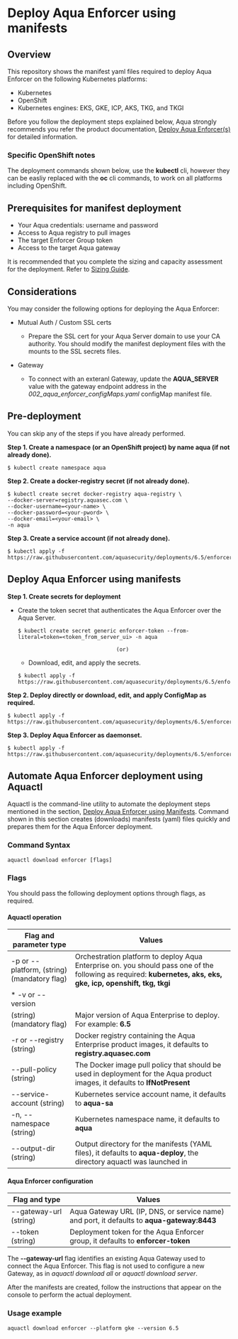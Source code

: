 
# Deploy Aqua Enforcer using manifests
## Overview

This repository shows the manifest yaml files required to deploy Aqua Enforcer on the following Kubernetes platforms:
* Kubernetes 
* OpenShift 
* Kubernetes engines: EKS, GKE, ICP, AKS, TKG, and TKGI

Before you follow the deployment steps explained below, Aqua strongly recommends you refer the product documentation, [Deploy Aqua Enforcer(s)](https://docs.aquasec.com/docs/deploy-k8s-aqua-enforcers) for detailed information.

### Specific OpenShift notes
The deployment commands shown below, use the **kubectl** cli, however they can be easliy replaced with the **oc** cli commands, to work on all platforms including OpenShift.

## Prerequisites for manifest deployment

- Your Aqua credentials: username and password
- Access to Aqua registry to pull images
- The target Enforcer Group token 
- Access to the target Aqua gateway 

It is recommended that you complete the sizing and capacity assessment for the deployment. Refer to [Sizing Guide](https://docs.aquasec.com/docs/sizing-guide).

## Considerations

You may consider the following options for deploying the Aqua Enforcer:

- Mutual Auth / Custom SSL certs

  - Prepare the SSL cert for your Aqua Server domain to use your CA authority. You should modify the manifest deployment files with the mounts to the SSL secrets files. 

- Gateway
  
  - To connect with an exteranl Gateway, update the **AQUA_SERVER** value with the gateway endpoint address in the *002_aqua_enforcer_configMaps.yaml* configMap manifest file.

## Pre-deployment
You can skip any of the steps if you have already performed.

**Step 1. Create a namespace (or an OpenShift project) by name aqua (if not already done).**

   ```SHELL
   $ kubectl create namespace aqua
   ```

**Step 2. Create a docker-registry secret (if not already done).**

```SHELL
$ kubectl create secret docker-registry aqua-registry \
--docker-server=registry.aquasec.com \
--docker-username=<your-name> \
--docker-password=<your-pword> \
--docker-email=<your-email> \
-n aqua
   ```

**Step 3. Create a service account (if not already done).**

```SHELL
$ kubectl apply -f https://raw.githubusercontent.com/aquasecurity/deployments/6.5/enforcers/aqua_enforcer/kubernetes_and_openshift/manifests/001_aqua_enforcer_serviceAccount.yaml
```

## Deploy Aqua Enforcer using manifests

**Step 1. Create secrets for deployment**

   * Create the token secret that authenticates the Aqua Enforcer over the Aqua Server.

      ```SHELL
      $ kubectl create secret generic enforcer-token --from-literal=token=<token_from_server_ui> -n aqua
      ```

                                        (or)

     * Download, edit, and apply the secrets.

      ```SHELL
      $ kubectl apply -f https://raw.githubusercontent.com/aquasecurity/deployments/6.5/enforcers/aqua_enforcer/kubernetes_and_openshift/manifests/003_aqua_enforcer_secrets.yaml
      ```    

**Step 2. Deploy directly or download, edit, and apply ConfigMap as required.**

```SHELL
$ kubectl apply -f https://raw.githubusercontent.com/aquasecurity/deployments/6.5/enforcers/aqua_enforcer/kubernetes_and_openshift/manifests/002_aqua_enforcer_configMap.yaml
```

**Step 3. Deploy Aqua Enforcer as daemonset.**

```SHELL
$ kubectl apply -f https://raw.githubusercontent.com/aquasecurity/deployments/6.5/enforcers/aqua_enforcer/kubernetes_and_openshift/manifests/004_aqua_enforcer_daemonset.yaml
```

## Automate Aqua Enforcer deployment using Aquactl
Aquactl is the command-line utility to automate the deployment steps mentioned in the section, [Deploy Aqua Enforcer using Manifests](#deploy-aqua-enforcer-using-manifests). Command shown in this section creates (downloads) manifests (yaml) files quickly and prepares them for the Aqua Enforcer deployment.

### Command Syntax

```SHELL
aquactl download enforcer [flags]
```

### Flags
You should pass the following deployment options through flags, as required.

#### Aquactl operation

Flag and parameter type              | Values                                                |
| ---------------------- | ------------------------------------------------------------ |
| -p or --platform, (string) (mandatory flag) | Orchestration platform to deploy Aqua Enterprise on. you should pass one of the following as required: **kubernetes, aks, eks, gke, icp, openshift, tkg, tkgi**    |
| * -v or --version
(string) (mandatory flag) | Major version of Aqua Enterprise to deploy. For example: **6.5** |
| -r or --registry (string) | Docker registry containing the Aqua Enterprise product images, it defaults to **registry.aquasec.com** |
| --pull-policy (string) | The Docker image pull policy that should be used in deployment for the Aqua product images, it defaults to **IfNotPresent** |
| --service-account (string) | Kubernetes service account name, it defaults to **aqua-sa** |
| -n, --namespace (string) | Kubernetes namespace name, it defaults to **aqua** |
| --output-dir (string) | Output directory for the manifests (YAML files), it defaults to **aqua-deploy**, the directory aquactl was launched in |

#### Aqua Enforcer configuration

Flag and type              | Values                                                |
| ---------------------- | ------------------------------------------------------------ |
| --gateway-url (string) | Aqua Gateway URL (IP, DNS, or service name) and port, it defaults to **aqua-gateway:8443**|
| --token (string) | Deployment token for the Aqua Enforcer group, it defaults to **enforcer-token**|

The **--gateway-url** flag identifies an existing Aqua Gateway used to connect the Aqua Enforcer. This flag is not used to configure a new Gateway, as in *aquactl download all* or *aquactl download server*.

After the manifests are created, follow the instructions that appear on the console to perform the actual deployment.

### Usage example 

```SHELL
aquactl download enforcer --platform gke --version 6.5
```